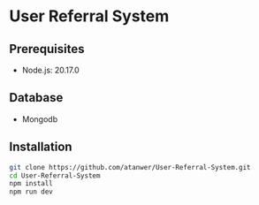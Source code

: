 # User Referral System

## Prerequisites

- Node.js: 20.17.0

## Database

- Mongodb

## Installation

```bash
git clone https://github.com/atanwer/User-Referral-System.git
cd User-Referral-System
npm install
npm run dev
```
